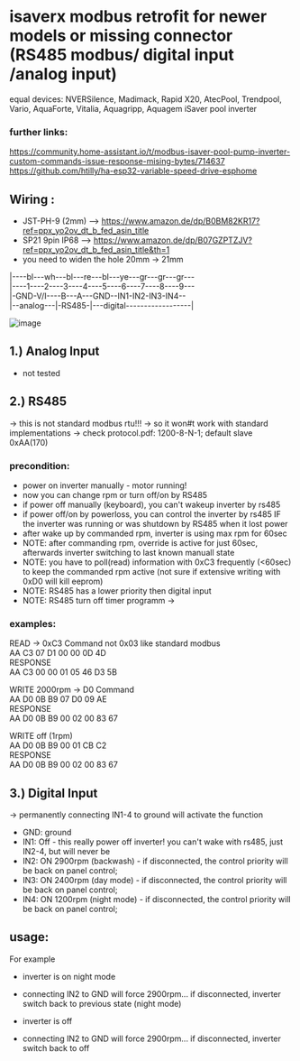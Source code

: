 # isaverx modbus retrofit for newer models or missing connector (RS485 modbus/ digital input /analog input)
equal devices: NVERSilence, Madimack, Rapid X20, AtecPool, Trendpool, Vario, AquaForte, Vitalia, Aquagripp, Aquagem iSaver pool inverter


### further links:
https://community.home-assistant.io/t/modbus-isaver-pool-pump-inverter-custom-commands-issue-response-mising-bytes/714637
https://github.com/htilly/ha-esp32-variable-speed-drive-esphome

## Wiring :
- JST-PH-9 (2mm) --> https://www.amazon.de/dp/B0BM82KR17?ref=ppx_yo2ov_dt_b_fed_asin_title
- SP21 9pin IP68 --> https://www.amazon.de/dp/B07GZPTZJV?ref=ppx_yo2ov_dt_b_fed_asin_title&th=1
- you need to widen the hole 20mm -> 21mm   

|----bl---wh---bl---re---bl---ye---gr---gr---gr---     
|----1----2----3----4----5----6----7----8----9---  
|-GND-V/I----B---A---GND--IN1-IN2-IN3-IN4--    
|--analog---|-RS485-|---digital------------------|

![image](picture/2025-04-01_20-34-54_IMG_1743.JPG)

## 1.) Analog Input
- not tested

## 2.) RS485 
-> this is not standard modbus rtu!!!
-> so it won#t work with standard implementations
-> check protocol.pdf: 1200-8-N-1; default slave 0xAA(170)

### precondition:
- power on inverter manually - motor running!
- now you can change rpm or turn off/on by RS485
- if power off manually (keyboard), you can't wakeup inverter by rs485
- if power off/on by powerloss, you can control the inverter by rs485 IF the inverter was running or was shutdown by RS485 when it lost power
- after wake up by commanded rpm, inverter is using max rpm for 60sec
- NOTE: after commanding rpm, override is active for just 60sec, afterwards inverter switching to last known manuall state
- NOTE: you have to poll(read) information with 0xC3 frequently (<60sec) to keep the commanded rpm active (not sure if extensive writing with 0xD0 will kill eeprom)
- NOTE: RS485 has a lower priority then digital input
- NOTE: RS485 turn off timer programm -> 

### examples:
READ -> 0xC3 Command not 0x03 like standard modbus    
AA C3 07 D1 00 00 0D 4D    
RESPONSE   
AA C3 00 00 01 05 46 D3 5B   

WRITE 2000rpm -> D0 Command   
AA D0 0B B9 07 D0 09 AE   
RESPONSE   
AA D0 0B B9 00 02 00 83 67   

WRITE off (1rpm)   
AA D0 0B B9 00 01 CB C2   
RESPONSE   
AA D0 0B B9 00 02 00 83 67   
 
## 3.) Digital Input
-> permanently connecting IN1-4 to ground will activate the function
- GND: ground
- IN1: Off - this really power off inverter! you can't wake with rs485, just IN2-4, but will never be
- IN2: ON 2900rpm (backwash) - if disconnected, the control priority will be back on panel control;
- IN3: ON 2400rpm (day mode) - if disconnected, the control priority will be back on panel control;
- IN4: ON 1200rpm (night mode) - if disconnected, the control priority will be back on panel control;

## usage:
 For example
 - inverter is on night mode
 - connecting IN2 to GND will force 2900rpm... if disconnected, inverter switch back to previous state (night mode)

 - inverter is off
 - connecting IN2 to GND will force 2900rpm... if disconnected, inverter switch back to off

